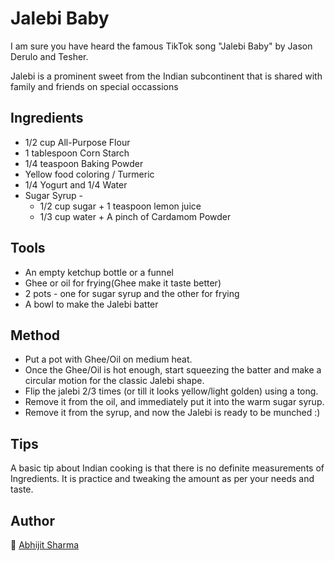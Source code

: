 # Jalebi Baby

I am sure you have heard the famous TikTok song "Jalebi Baby" by Jason 
Derulo and Tesher.

Jalebi is a prominent sweet from the Indian subcontinent that is shared with family and friends on special occassions

## Ingredients

- 1/2 cup All-Purpose Flour
- 1 tablespoon Corn Starch
- 1/4 teaspoon Baking Powder 
- Yellow food coloring / Turmeric
- 1/4 Yogurt and 1/4 Water
- Sugar Syrup - 
    + 1/2 cup sugar + 1 teaspoon lemon juice 
    + 1/3 cup water + A pinch of Cardamom Powder

## Tools

- An empty ketchup bottle or a funnel
- Ghee or oil for frying(Ghee make it taste better)
- 2 pots - one for sugar syrup and the other for frying
- A bowl to make the Jalebi batter

## Method

- Put a pot with Ghee/Oil on medium heat.
- Once the Ghee/Oil is hot enough, start squeezing the batter and make a circular motion for the classic Jalebi shape.
- Flip the jalebi 2/3 times (or till it looks yellow/light golden) using a tong.
- Remove it from the oil, and immediately put it into the warm sugar syrup.
- Remove it from the syrup, and now the Jalebi is ready to be munched :)


## Tips

A basic tip about Indian cooking is that there is no definite measurements of Ingredients. 
It is practice and tweaking the amount as per your needs and taste.

## Author

👋 [Abhijit Sharma](https://github.com/abhijitdotsharma)
